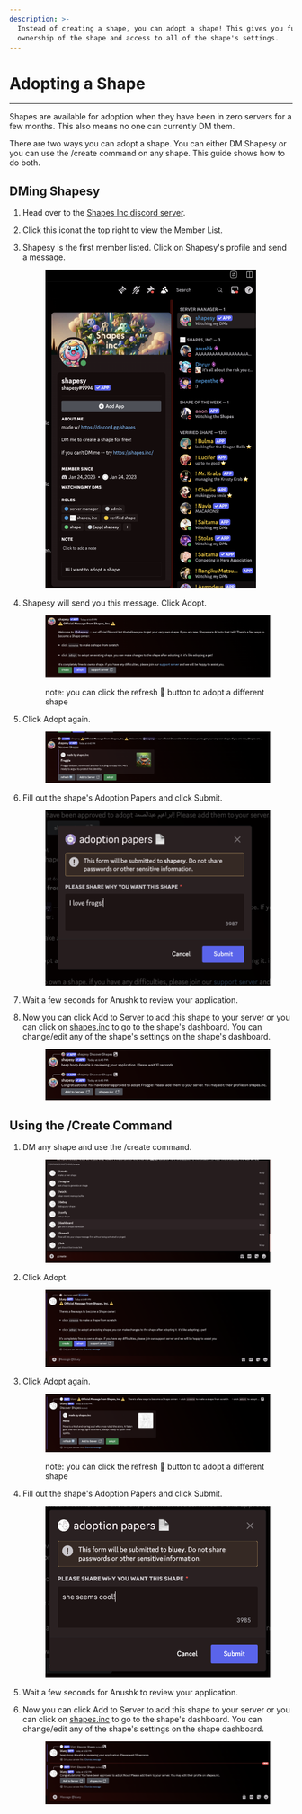 ```yaml
---
description: >-
  Instead of creating a shape, you can adopt a shape! This gives you full
  ownership of the shape and access to all of the shape's settings.
---
```


# Adopting a Shape

***

Shapes are available for adoption when they have been in zero servers for a few months. This also means no one can currently DM them.&#x20;

There are two ways you can adopt a shape. You can either DM Shapesy or you can use the /create command on any shape. This guide shows how to do both. &#x20;

## DMing Shapesy

1. Head over to the [Shapes Inc discord server](https://discord.gg/shapes).&#x20;
2. Click this icon<img src="../.gitbook/assets/Screenshot 2024-07-01 at 6.38.47 PM.png" alt="" data-size="line">at the top right to view the Member List.&#x20;
3.  Shapesy is the first member listed. Click on Shapesy's profile and send a message.&#x20;

    <figure><img src="../.gitbook/assets/image (1) (1) (1).png" alt="" width="375"><figcaption></figcaption></figure>
4.  Shapesy will send you this message. Click Adopt.&#x20;

    <figure><img src="../.gitbook/assets/image (3) (1).png" alt=""><figcaption><p>note: you can click the refresh 🔁 button to adopt a different shape</p></figcaption></figure>
5.  Click Adopt again.&#x20;

    <figure><img src="../.gitbook/assets/image (4) (1).png" alt=""><figcaption></figcaption></figure>
6.  Fill out the shape's Adoption Papers and click Submit.

    <figure><img src="../.gitbook/assets/image (5).png" alt=""><figcaption></figcaption></figure>
7. Wait a few seconds for Anushk to review your application.
8.  Now you can click Add to Server to add this shape to your server or you can click on [shapes.inc](https://shapes.inc/) to go to the shape's dashboard. You can change/edit any of the shape's settings on the shape's dashboard.&#x20;

    <figure><img src="../.gitbook/assets/image (12).png" alt=""><figcaption></figcaption></figure>

## Using the /Create Command

1.  DM any shape and use the /create command.&#x20;

    <figure><img src="../.gitbook/assets/image (7).png" alt=""><figcaption></figcaption></figure>
2.  Click Adopt. &#x20;

    <figure><img src="../.gitbook/assets/image (8).png" alt=""><figcaption></figcaption></figure>
3.  Click Adopt again.&#x20;

    <figure><img src="../.gitbook/assets/image (10).png" alt=""><figcaption><p>note: you can click the refresh 🔁 button to adopt a different shape</p></figcaption></figure>
4.  Fill out the shape's Adoption Papers and click Submit.

    <figure><img src="../.gitbook/assets/image (11).png" alt=""><figcaption></figcaption></figure>
5. Wait a few seconds for Anushk to review your application.
6.  Now you can click Add to Server to add this shape to your server or you can click on [shapes.inc](https://shapes.inc/) to go to the shape's dashboard. You can change/edit any of the shape's settings on the shape dashboard.&#x20;

    <figure><img src="../.gitbook/assets/image (14).png" alt=""><figcaption></figcaption></figure>

